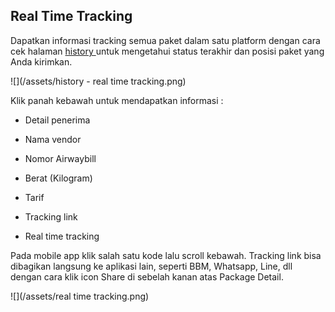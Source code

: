 ## Real Time Tracking

Dapatkan informasi tracking semua paket dalam satu platform dengan cara cek halaman [history ](https://paket.id/book/history)untuk mengetahui status terakhir dan posisi paket yang Anda kirimkan.

![](/assets/history - real time tracking.png)

Klik panah kebawah untuk mendapatkan informasi :

* Detail penerima

* Nama vendor

* Nomor Airwaybill

* Berat \(Kilogram\)

* Tarif

* Tracking link

* Real time tracking


Pada mobile app klik salah satu kode lalu scroll kebawah. Tracking link bisa dibagikan langsung ke aplikasi lain, seperti BBM, Whatsapp, Line, dll dengan cara klik icon Share di sebelah kanan atas Package Detail.

![](/assets/real time tracking.png)


